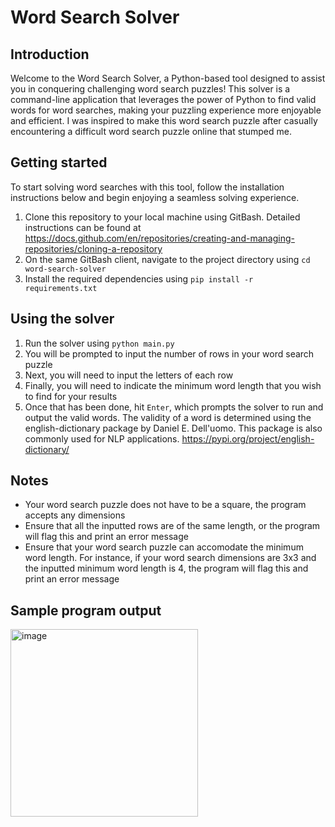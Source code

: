 # Word Search Solver

## Introduction
Welcome to the Word Search Solver, a Python-based tool designed to assist you in conquering challenging word search puzzles! This solver is a command-line application that leverages the power of Python to find valid words for word searches, making your puzzling experience more enjoyable and efficient. I was inspired to make this word search puzzle after casually encountering a difficult word search puzzle online that stumped me.

## Getting started
To start solving word searches with this tool, follow the installation instructions below and begin enjoying a seamless solving experience.
1. Clone this repository to your local machine using GitBash. Detailed instructions can be found at https://docs.github.com/en/repositories/creating-and-managing-repositories/cloning-a-repository
2. On the same GitBash client, navigate to the project directory using `cd word-search-solver`
3. Install the required dependencies using `pip install -r requirements.txt`

## Using the solver
1. Run the solver using `python main.py`
2. You will be prompted to input the number of rows in your word search puzzle
3. Next, you will need to input the letters of each row
4. Finally, you will need to indicate the minimum word length that you wish to find for your results
5. Once that has been done, hit `Enter`, which prompts the solver to run  and output the valid words. The validity of a word is determined using the english-dictionary package by Daniel E. Dell'uomo. This package is also commonly used for NLP applications. https://pypi.org/project/english-dictionary/

## Notes
- Your word search puzzle does not have to be a square, the program accepts any dimensions
- Ensure that all the inputted rows are of the same length, or the program will flag this and print an error message
- Ensure that your word search puzzle can accomodate the minimum word length. For instance, if your word search dimensions are 3x3 and the inputted minimum word length is 4, the program will flag this and print an error message

## Sample program output
<img width="300" alt="image" src="https://github.com/dljw98/Word-Search-Solver/assets/72072042/6fd96784-1448-48eb-aa81-2e40727bf63d">


